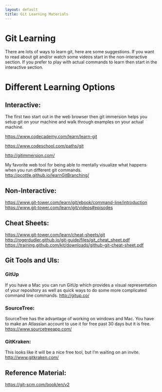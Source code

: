 ```yaml
---
layout: default
title: Git Learning Materials
---
```

# Git Learning

There are lots of ways to learn git, here are some suggestions.  If you want to read about git and/or watch some videos start in the non-interactive section.  If you prefer to play with actual commands to learn then start in the interactive section.

# Different Learning Options

## Interactive:
The first two start out in the web browser then git immersion helps you setup git on your machine and walk through examples on your actual machine.

https://www.codecademy.com/learn/learn-git

https://www.codeschool.com/paths/git

http://gitimmersion.com/

My favorite web tool for being able to mentally visualize what happens when you run different git commands.
http://pcottle.github.io/learnGitBranching/

## Non-Interactive:
https://www.git-tower.com/learn/git/ebook/command-line/introduction
https://www.git-tower.com/learn/git/videos#episodes

## Cheat Sheets:
https://www.git-tower.com/learn/cheat-sheets/git
http://rogerdudler.github.io/git-guide/files/git_cheat_sheet.pdf
https://training.github.com/kit/downloads/github-git-cheat-sheet.pdf

## Git Tools and UIs:

### GitUp
If you have a Mac you can run GitUp which provides a visual representation of your repository as well as quick ways to do some more complicated command line commands.
http://gitup.co/

### SourceTree:
SourceTree has the advantage of working on windows and Mac.  You have to make an Atlassian account to use it for free past 30 days but it is free.
https://www.sourcetreeapp.com/

### GitKraken:
This looks like it will be a nice free tool, but I’m waiting on an invite.
http://www.gitkraken.com/

## Reference Material:
https://git-scm.com/book/en/v2
